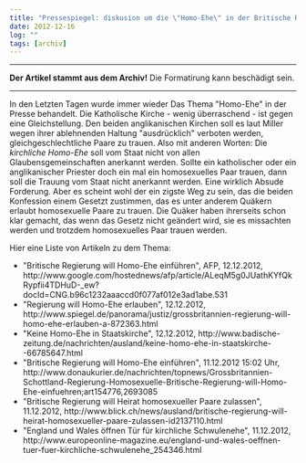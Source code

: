 ```yaml
---
title: "Pressespiegel: diskusion um die \"Homo-Ehe\" in der Britische Regierung"
date: 2012-12-16
log: ""
tags: [archiv]
---
```

<hr><b>Der Artikel stammt aus dem Archiv!</b> Die Formatirung kann beschädigt sein.<hr>
<p>In den Letzten Tagen wurde immer wieder Das Thema "Homo-Ehe" in der Presse behandelt. Die Katholische Kirche - wenig überraschend - ist gegen eine Gleichstellung. Den beiden anglikanischen Kirchen soll es laut Miller wegen ihrer ablehnenden Haltung "ausdrücklich" verboten werden, gleichgeschlechtliche Paare zu trauen. Also mit anderen Worten: Die <i>kirchliche Homo-Ehe</i> soll vom Staat nicht von allen Glaubensgemeinschaften anerkannt werden. Sollte ein katholischer oder ein  anglikanischer Priester doch ein mal ein homosexuelles Paar trauen, dann soll die Trauung vom Staat nicht anerkannt werden. Eine wirklich Absude Forderung.  Aber es scheint wohl der ein zigste Weg zu sein, das die beiden Konfession einem Gesetzt zustimmen, das es unter anderem Quäkern erlaubt homosexuelle Paare zu trauen.  Die Quäker haben ihrerseits schon klar gemacht, das wenn das Gesetz nicht geändert wird, sie es missachten werden und trotzdem  homosexuelles Paar trauen werden.</p>

<p>Hier eine Liste von Artikeln zu dem Thema:</p>
<ul>
<li>"Britische Regierung will Homo-Ehe einführen", AFP, 12.12.2012, http://www.google.com/hostednews/afp/article/ALeqM5g0JUathKYfQkRypfii4TDHuD-_ew?docId=CNG.b96c1232aaaccd0f077af012e3ad1abe.531 </li>
<li>"Regierung will Homo-Ehe erlauben", 12.12.2012, http://www.spiegel.de/panorama/justiz/grossbritannien-regierung-will-homo-ehe-erlauben-a-872363.html </li>
<li>"Keine Homo-Ehe in Staatskirche", 12.12.2012, http://www.badische-zeitung.de/nachrichten/ausland/keine-homo-ehe-in-staatskirche--66785647.html </li>
<li>"Britische Regierung will Homo-Ehe einführen", 11.12.2012 15:02 Uhr, http://www.donaukurier.de/nachrichten/topnews/Grossbritannien-Schottland-Regierung-Homosexuelle-Britische-Regierung-will-Homo-Ehe-einfuehren;art154776,2693085 </li>
<li>"Britische Regierung will Heirat homosexueller Paare zulassen", 11.12.2012, http://www.blick.ch/news/ausland/britische-regierung-will-heirat-homosexueller-paare-zulassen-id2137110.html </li>
<li>"England und Wales öffnen Tür für kirchliche Schwulenehe", 11.12.2012, http://www.europeonline-magazine.eu/england-und-wales-oeffnen-tuer-fuer-kirchliche-schwulenehe_254346.html </li>
</ul>
